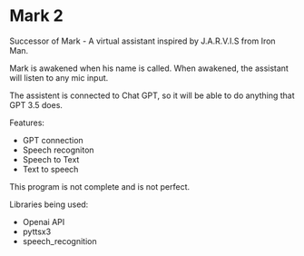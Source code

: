# Mark 2
Successor of Mark - A virtual assistant inspired by J.A.R.V.I.S from Iron Man.

Mark is awakened when his name is called. When awakened, the assistant will listen to any mic input.

The assistent is connected to Chat GPT, so it will be able to do anything that GPT 3.5 does.

Features:
- GPT connection
- Speech recogniton
- Speech to Text
- Text to speech

This program is not complete and is not perfect.

Libraries being used:
- Openai API
- pyttsx3
- speech_recognition
